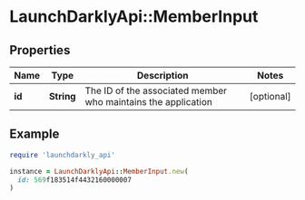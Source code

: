 # LaunchDarklyApi::MemberInput

## Properties

| Name | Type | Description | Notes |
| ---- | ---- | ----------- | ----- |
| **id** | **String** | The ID of the associated member who maintains the application | [optional] |

## Example

```ruby
require 'launchdarkly_api'

instance = LaunchDarklyApi::MemberInput.new(
  id: 569f183514f4432160000007
)
```

